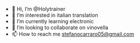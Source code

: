 - 👋 Hi, I’m @Holytrainer
- 👀 I’m interested in italian translation 
- 🌱 I’m currently learning electronic
- 💞️ I’m looking to collaborate on vinovella
- 📫 How to reach me stefanocarraro05@gmail.com

<!---
Holytrainer/Holytrainer is a ✨ special ✨ repository because its `README.md` (this file) appears on your GitHub profile.
You can click the Preview link to take a look at your changes.
--->
